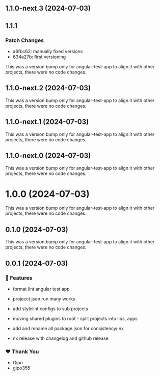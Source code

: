 ## 1.1.0-next.3 (2024-07-03)

## 1.1.1

### Patch Changes

- a6fbc62: manually fixed versions
- 634a27b: first versioning

This was a version bump only for angular-test-app to align it with other
projects, there were no code changes.

## 1.1.0-next.2 (2024-07-03)

This was a version bump only for angular-test-app to align it with other
projects, there were no code changes.

## 1.1.0-next.1 (2024-07-03)

This was a version bump only for angular-test-app to align it with other
projects, there were no code changes.

## 1.1.0-next.0 (2024-07-03)

This was a version bump only for angular-test-app to align it with other
projects, there were no code changes.

# 1.0.0 (2024-07-03)

This was a version bump only for angular-test-app to align it with other
projects, there were no code changes.

## 0.1.0 (2024-07-03)

This was a version bump only for angular-test-app to align it with other
projects, there were no code changes.

## 0.0.1 (2024-07-03)

### 🚀 Features

- format lint angular test app

- projecct.json run many works

- add stylelint configs to sub projects

- moving shared plugins to root - split projects into libs, apps

- add and rename all package.json for consistency/ nx

- nx release with changelog and github release

### ❤️ Thank You

- Gipo
- gipo355
